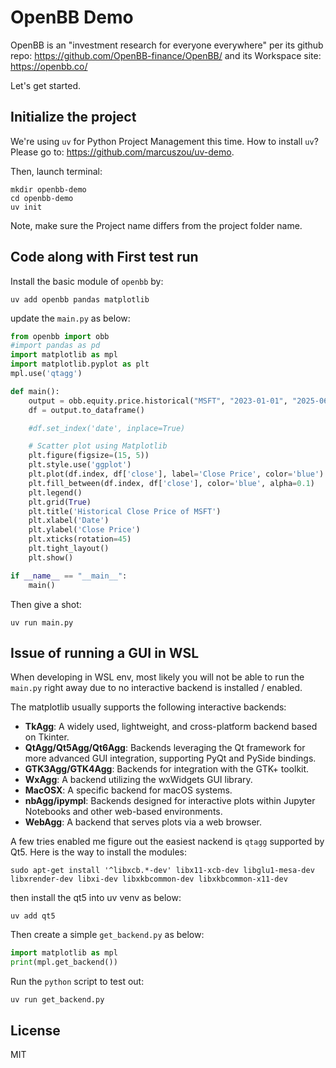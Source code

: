 # OpenBB Demo

OpenBB is an "investment research for everyone everywhere" per its github repo: https://github.com/OpenBB-finance/OpenBB/ and its Workspace site: https://openbb.co/

Let's get started.

## Initialize the project

We're using `uv` for Python Project Management this time. How to install `uv`? Please go to: https://github.com/marcuszou/uv-demo.

Then, launch terminal:
```shell
mkdir openbb-demo
cd openbb-demo
uv init
```
Note, make sure the Project name differs from the project folder name.

## Code along with First test run
Install the basic module of `openbb` by:
```shell
uv add openbb pandas matplotlib
```

update the `main.py` as below:
```python
from openbb import obb
#import pandas as pd
import matplotlib as mpl
import matplotlib.pyplot as plt
mpl.use('qtagg')

def main():
    output = obb.equity.price.historical("MSFT", "2023-01-01", "2025-06-30")
    df = output.to_dataframe()

    #df.set_index('date', inplace=True)

    # Scatter plot using Matplotlib
    plt.figure(figsize=(15, 5))
    plt.style.use('ggplot')
    plt.plot(df.index, df['close'], label='Close Price', color='blue')
    plt.fill_between(df.index, df['close'], color='blue', alpha=0.1)
    plt.legend()
    plt.grid(True)
    plt.title('Historical Close Price of MSFT')
    plt.xlabel('Date')
    plt.ylabel('Close Price')
    plt.xticks(rotation=45)
    plt.tight_layout()
    plt.show()

if __name__ == "__main__":
    main()
```

Then give a shot:
```shell
uv run main.py
```

## Issue of running a GUI in WSL
When developing in WSL env, most likely you will not be able to run the `main.py` right away due to no interactive backend is installed / enabled. 

The matplotlib usually supports the following interactive backends:

- __TkAgg__: A widely used, lightweight, and cross-platform backend based on Tkinter.
- __QtAgg/Qt5Agg/Qt6Agg__: Backends leveraging the Qt framework for more advanced GUI integration, supporting PyQt and PySide bindings.
- __GTK3Agg/GTK4Agg__: Backends for integration with the GTK+ toolkit.
- __WxAgg__: A backend utilizing the wxWidgets GUI library.
- __MacOSX__: A specific backend for macOS systems.
- __nbAgg/ipympl__: Backends designed for interactive plots within Jupyter Notebooks and other web-based environments.
- __WebAgg__: A backend that serves plots via a web browser.

A few tries enabled me figure out the easiest nackend is `qtagg` supported by Qt5. Here is the way to install the modules:
```shell
sudo apt-get install '^libxcb.*-dev' libx11-xcb-dev libglu1-mesa-dev libxrender-dev libxi-dev libxkbcommon-dev libxkbcommon-x11-dev
```
then install the qt5 into uv venv as below:
```shell
uv add qt5
```
Then create a simple `get_backend.py` as below:
```python
import matplotlib as mpl
print(mpl.get_backend())
```

Run the `python` script to test out:
```shell
uv run get_backend.py
```

## License
MIT